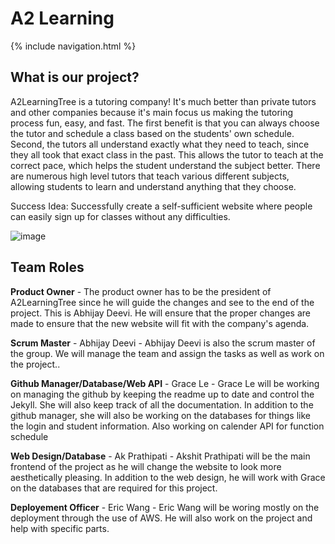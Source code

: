 
# A2 Learning

{% include navigation.html %}

## What is our project?

A2LearningTree is a tutoring company! It's much better than private tutors and other companies because it's main focus us making the tutoring process fun, easy, and fast. The first benefit is that you can always choose the tutor and schedule a class based on the students' own schedule. Second, the tutors all understand exactly what they need to teach, since they all took that exact class in the past. This allows the tutor to teach at the correct pace, which helps the student understand the subject better. There are numerous high level tutors that teach various different subjects, allowing students to learn and understand anything that they choose.


Success Idea: Successfully create a self-sufficient website where people can easily sign up for classes without any difficulties.

![image](https://user-images.githubusercontent.com/73254122/171503972-8d35a471-0e2e-44fd-b505-56687ed651ea.png)

## Team Roles

**Product Owner** -  The product owner has to be the president of A2LearningTree since he will guide the changes and see to the end of the project. This is Abhijay Deevi. He will ensure that the proper changes are made to ensure that the new website will fit with the company's agenda.

**Scrum Master** - Abhijay Deevi - Abhijay Deevi is also the scrum master of the group. We will manage the team and assign the tasks as well as work on the project.. 

**Github Manager/Database/Web API** - Grace Le - Grace Le will be working on managing the github by keeping the readme up to date and control the Jekyll. She will also keep track of all the documentation. In addition to the github manager, she will also be working on the databases for things like the login and student information. Also working on calender API for function schedule

**Web Design/Database** - Ak Prathipati - Akshit Prathipati will be the main frontend of the project as he will change the website to look more aesthetically pleasing. In addition to the web design, he will work with Grace on the databases that are required for this project.

**Deployement Officer** - Eric Wang - Eric Wang will be woring mostly on the deployment through the use of AWS. He will also work on the project and help with specific parts.





